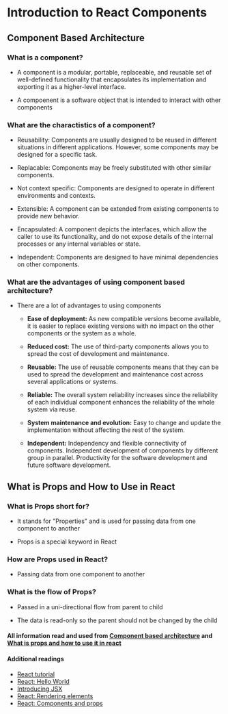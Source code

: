 # Introduction to React Components

## Component Based Architecture

### What is a component?
  
- A component is a modular, portable, replaceable, and reusable set of well-defined functionality that encapsulates its implementation and exporting it as a higher-level interface.

- A compoenent is a software object that is intended to interact with other components

### What are the charactistics of a component?

- Reusability: Components are usually designed to be reused in different situations in different applications. However, some components may be designed for a specific task.

- Replacable: Components may be freely substituted with other similar components.

- Not context specific: Components are designed to operate in different environments and contexts.

- Extensible: A component can be extended from existing components to provide new behavior.

- Encapsulated: A component depicts the interfaces, which allow the caller to use its functionality, and do not expose details of the internal processes or any internal variables or state.

- Independent: Components are designed to have minimal dependencies on other components.

### What are the advantages of using component based architecture?

- There are a lot of advantages to using components

  - **Ease of deployment:** As new compatible versions become available, it is easier to replace existing versions with no impact on the other components or the system as a whole.

  - **Reduced cost:** The use of third-party components allows you to spread the cost of development and maintenance.

  - **Reusable:** The use of reusable components means that they can be used to spread the development and maintenance cost across several applications or systems.

  - **Reliable:** The overall system reliability increases since the reliability of each individual component enhances the reliability of the whole system via reuse.

  - **System maintenance and evolution:** Easy to change and update the implementation without affecting the rest of the system.

  - **Independent:** Independency and flexible connectivity of components. Independent development of components by different group in parallel. Productivity for the software development and future software development.
  
## What is Props and How to Use in React

### What is Props short for?

- It stands for "Properties" and is used for passing data from one component to another

- Props is a special keyword in React

### How are Props used in React?

- Passing data from one component to another

### What is the flow of Props?

- Passed in a uni-directional flow from parent to child

- The data is read-only so the parent should not be changed by the child

#### All information read and used from [Component based architecture](https://www.tutorialspoint.com/software_architecture_design/component_based_architecture.htm) and [What is props and how to use it in react](https://itnext.io/what-is-props-and-how-to-use-it-in-react-da307f500da0)


#### Additional readings
- [React tutorial](https://reactjs.org/tutorial/tutorial.html)
- [React: Hello World](https://reactjs.org/docs/hello-world.html)
- [Introducing JSX](https://reactjs.org/docs/introducing-jsx.html)
- [React: Rendering elements](https://reactjs.org/docs/rendering-elements.html)
- [React: Components and props](https://reactjs.org/docs/components-and-props.html)
